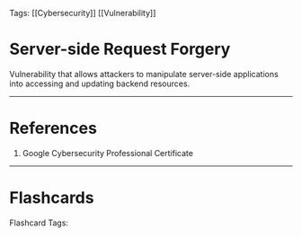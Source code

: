 Tags: [[Cybersecurity]] [[Vulnerability]]
# Server-side Request Forgery

Vulnerability that allows attackers to manipulate server-side applications into accessing and updating backend resources.

---
# References

1. Google Cybersecurity Professional Certificate

---
# Flashcards

Flashcard Tags: 